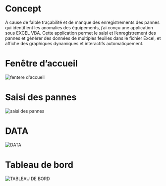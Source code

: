 # Concept

A cause de faible traçabilité et de manque des enregistrements des pannes qui identifient les anomalies des équipements, j’ai conçu une application sous EXCEL VBA. Cette application permet le saisi et l’enregistrement des pannes et générer des données de multiples feuilles dans le fichier Excel, et affiche des graphiques dynamiques et interactifs automatiquement.

# Fenêtre d’accueil 



![fentere d'accueil](https://user-images.githubusercontent.com/40873969/215295140-c7a89b7d-f695-445a-bbd7-729011c0b601.PNG)


# Saisi des pannes

![saisi des pannes](https://user-images.githubusercontent.com/40873969/215295173-56b3e676-0f6b-4ebd-88f0-e2baf158916d.PNG)


# DATA

![DATA](https://user-images.githubusercontent.com/40873969/215295242-4b4ebaea-cd57-4b28-90a9-c920c002c6e5.PNG)


# Tableau de bord

![TABLEAU DE BORD](https://user-images.githubusercontent.com/40873969/215295253-42110b3a-1397-470a-9673-a39b6a7f6e92.PNG)
